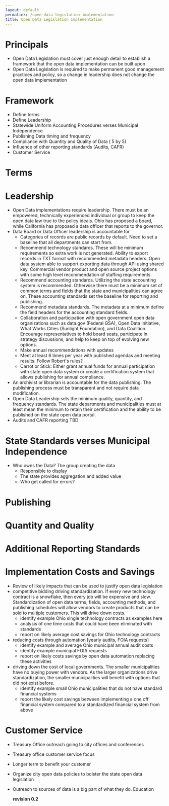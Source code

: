```yaml
---
layout: default
permalink: /open-data-legislation-implementation
title: Open Data Legislation Implementation
---
```


# Principals
* Open Data Legislation must cover just enough detail to establish a framework that the open data implementation can be built upon
* Open Data Legislation is required to make permanent good management practices and policy, so a change in leadership does not change the open data implementation

# Framework
* Define terms
* Define Leadership
* Statewide Uniform Accounting Procedures verses Municipal Independence
* Publishing Data timing and frequency
* Compliance with Quantity and Quality of Data ( 5 by 5)
* Influence of other reporting standards (Audits, CAFR)
* Customer Service

# Terms

# Leadership 
* Open Data implementations require leadership. There must be an empowered, technically experienced individual or group to keep the open data law true to the policy ideals. Ohio has proposed a board, while California has proposed a data officer that reports to the governor. 
* Data Board or Data Officer leadership is accountable for
  * Categories of records are public records by default. Need to set a baseline that all departments can start from.
  * Recommend technology standards. These will be minimum requirements so extra work is not generated. Ability to export records in TXT format with recommended metadata headers. Open data system able to support exporting data through API using shared key. Commercial vendor product and open source project options with some high level recommendation of staffing requirements. 
  * Recommend accounting standards. Utilizing the state accounting system is recommended. Otherwise there must be a minimum set of common terms and fields that the state and municipalities can agree on. These accounting standards set the baseline for reporting and publishing.
  * Recommend metadata standards. The metadata at a minimum define the field headers for the accounting standard fields. 
  * Collaboration and participation with open government open data organizations such as data.gov (Federal GSA), Open Data Initiative, What Works Cities (Sunlight Foundation), and Data Coalition. Encourage representatives to hold board seats, participate in strategy discussions, and help to keep on top of evolving new options. 
  * Make annual recommendations with updates
  * Meet at least 6 times per year with published agendas and meeting results. Follow Robert's rules?
  * Carrot or Stick: Either grant annual funds for annual participation with state open data system or create a certification system that allows publishing for annual compliance.
* An archivist or librarian is accountable for the data publishing. The publishing process must be transparent and not require data modification. 
* Open Data Leadership sets the minimum quality, quantity, and frequency standards. The state departments and municipalities must at least mean the minimum to retain their certification and the ability to be published on the state open data portal. 
* Audits and CAFR reporting TBD

# State Standards verses Municipal Independence
* Who owns the Data? The group creating the data
  * Responsible to display
  * The state provides aggregation and added value
  * Who get called for errors?

# Publishing
# Quantity and Quality
# Additional Reporting Standards

# Implementation Costs and Savings
* Review of likely impacts that can be used to justify open data legislation
* competitive bidding driving standardization. If every new technology contract is a snowflake, then every job will be expensive and slow. Standardization of open data terms, fields, accounting methods, and publishing schedules will allow vendors to create products that can be sold to multiple customers. This will drive down costs.
  * identify example Ohio single technology contracts as examples here
  * analysis of one time costs that could have been eliminated with standards
  * report on likely average cost savings for Ohio technology contracts
* reducing costs through automation [yearly audits, FOIA requests]
  * identify example and average Ohio municipal annual audit costs
  * identify example municipal FOIA requests
  * report on likely costs savings by open data automation replacing these activities 
* driving down the cost of local governments. The smaller municipalities have no buying power with vendors. As the larger organizations drive standardization, the smaller municipalities will benefit with options that did not exist before.
  * identify example small Ohio municipalities that do not have standard financial systems
  * report the likely cost savings between implementing a one off financial system compared to a standardized financial system from above

# Customer Service
* Treasury Office outreach going to city offices and conferences
* Treasury office customer service focus
* Longer term to benefit your customer
* Organize city open data policies to bolster the state open data legislation
* Outreach to sources of data is a big part of what they do. Education

  
  **revision 0.2**